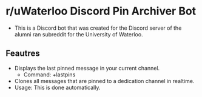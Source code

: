 # r/uWaterloo Discord Pin Archiver Bot
* This is a Discord bot that was created for the Discord server of the alumni ran subreddit for the University of Waterloo. 

## Feautres
* Displays the last pinned message in your current channel.
  * Command: +lastpins
* Clones all messages that are pinned to a dedication channel in realtime.
 * Usage: This is done automatically. 

